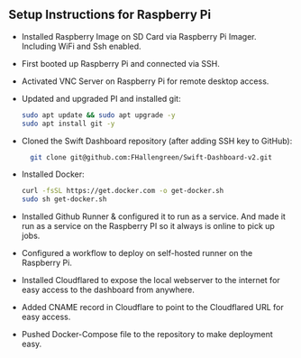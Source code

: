 ## Setup Instructions for Raspberry Pi

- Installed Raspberry Image on SD Card via Raspberry Pi Imager. Including WiFi and Ssh enabled.
- First booted up Raspberry Pi and connected via SSH.
- Activated VNC Server on Raspberry Pi for remote desktop access.
- Updated and upgraded PI and installed git:
  ```bash
  sudo apt update && sudo apt upgrade -y
  sudo apt install git -y
  ```

- Cloned the Swift Dashboard repository (after adding SSH key to GitHub):
  ```bash
    git clone git@github.com:FHallengreen/Swift-Dashboard-v2.git
    ```

- Installed Docker:
    ```bash
    curl -fsSL https://get.docker.com -o get-docker.sh
    sudo sh get-docker.sh
    ```

- Installed Github Runner & configured it to run as a service. And made it run as a service on the Raspberry PI so it always is online to pick up jobs.
- Configured a workflow to deploy on self-hosted runner on the Raspberry Pi.

- Installed Cloudflared to expose the local webserver to the internet for easy access to the dashboard from anywhere.

- Added CNAME record in Cloudflare to point to the Cloudflared URL for easy access.
- Pushed Docker-Compose file to the repository to make deployment easy.